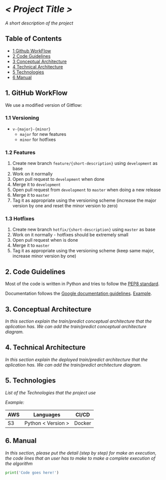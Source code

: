 # *< Project Title >*

*A short description of the project*

## Table of Contents

* [1 Github WorkFlow](1-Github-WorkFlow)
* [2 Code Guidelines](2-Code-Guidelines)
* [3 Conceptual Architecture](3-Conceptual-Architecture)
* [4 Technical Architecture](4-Technical-Architecture)
* [5 Technologies](5-Technologies)
* [6 Manual](6-Manual)


## 1. GitHub WorkFlow

We use a modified version of Gitflow:

### 1.1 Versioning

- `v-{major}-{minor}`
  - `major` for new features
  - `minor` for hotfixes

### 1.2 Features

1. Create new branch `feature/{short-description}` using `development` as base
2. Work on it normally
3. Open pull request to `development` when done
4. Merge it to `development`
5. Open pull request from `development` to `master` when doing a new release
6. Merge it to `master`
7. Tag it as appropriate using the versioning scheme (increase the major version by one
and reset the minor version to zero)

### 1.3 Hotfixes

1. Create new branch `hotfix/{short-description}` using `master` as base
2. Work on it normally - hotfixes should be extremely small
3. Open pull request when is done
4. Merge it to `master`
5. Tag it as appropriate using the versioning scheme (keep same major, increase
minor version by one)

## 2. Code Guidelines

Most of the code is written in Python and tries to follow the [PEP8 standard](https://www.python.org/dev/peps/pep-0008/).

Documentation follows the [Google documentation guidelines](http://google.github.io/styleguide/pyguide.html?showone=Comments#Comments). [Example](http://sphinxcontrib-napoleon.readthedocs.io/en/latest/example_google.html).



## 3. Conceptual Architecture
*In this section explain the train/predict conceptual architecture that the aplication has.*
*We can add the train/predict conceptual architecture diagram.*

## 4. Technical Architecture
*In this section explain the deployed train/predict architecture that the aplication has.*
*We can add the train/predict architecture diagram.*

## 5. Technologies

*List of the Technologies that the project use*

*Example:*

|AWS|Languages|CI/CD|
|---|---------|-----|
|S3|Python < Version >|Docker|

## 6. Manual

*In this section, please put the detail (step by step) for make an execution, the code lines that an user has to make to make a complete execution of the algorithm*

```Python
print('Code goes here!')
```
